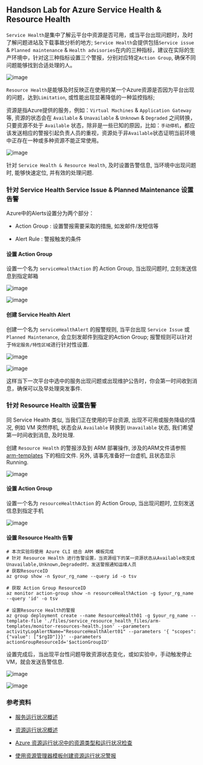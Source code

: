 
## Handson Lab for Azure Service Health & Resource Health

`Service Health`是集中了解云平台中资源是否可用，或当平台出现问题时，及时了解问题进站及下载事故分析的地方; `Service Health`会提供包括`Service issue` & `Planned maintenance` & `Health advisories`在内的三种指标，建议在实际的生产环境中，针对这三种指标设置三个警报，分别对应特定`Action Group`, 确保不同问题能够找到合适处理的人。

![image](./images/service_resource_health_images/mon47.png)

`Resource Health`是能够及时反映正在使用的某一个Azure资源是否因为平台出现的问题，达到`Limitation`, 或性能出现显著降低的一种监控指标; 

资源是指Azure提供的服务，例如：`Virtual Machines` & `Application Gateway`等, 资源的状态会在 `Available` & `Unavailable` & `Unknown` & `Degraded` 之间转换，只要资源不处于 `Available` 状态，除非是一些已知的原因，比如：`手动停机`，都应该发送相应的警报引起负责人员的重视，资源处于非`Available`状态证明当前环境中正存在一种或多种资源不能正常使用。

![image](./images/service_resource_health_images/mon51.png)

针对 `Service Health & Resource Health`, 及时设置告警信息, 当环境中出现问题时, 能够快速定位, 并有效的处理问题.

### 针对 Service Health Service Issue & Planned Maintenance 设置告警

Azure中的Alerts设置分为两个部分：

- Action Group : 设置警报需要采取的措施, 如发邮件/发短信等

- Alert Rule : 警报触发的条件

#### 设置 Action Group

设置一个名为 `serviceHealthAction` 的 Action Group, 当出现问题时, 立刻发送信息到指定邮箱

![image](./images/service_resource_health_images/x01.png)

![image](./images/service_resource_health_images/x02.png)

#### 创建 Service Health Alert

创建一个名为 `serviceHealthAlert` 的报警规则, 当平台出现 `Service Issue` 或 `Planned Maintenance`, 会立刻发邮件到指定的Action Group; 报警规则可以针对于`特定服务/特性区域`进行针对性设置.

![image](./images/service_resource_health_images/x03.png)

![image](./images/service_resource_health_images/x04.png)

这样当下一次平台中选中的服务出现问题或出现维护公告时，你会第一时间收到消息，确保可以及早处理突发事件.

### 针对 Resource Health 设置告警

同 Service Health 类似, 当我们正在使用的平台资源, 出现不可用或服务降级的情况, 例如 VM 突然停机, 状态会从 `Available` 转换到 `Unavailable` 状态, 我们希望第一时间收到消息, 及时处理.

创建 `Resource Health` 的警报涉及到 ARM 部署操作, 涉及的ARM文件请参照 [arm-templates](./files/service_resource_health_files/arm-templates/) 下的相应文件. 另外, 请事先准备好一台虚机, 且状态显示 Running.

![image](./images/service_resource_health_images/x06.png)

#### 设置 Action Group

设置一个名为 `resourceHealthAction` 的 Action Group, 当出现问题时, 立刻发送信息到指定手机

![image](./images/service_resource_health_images/x05.png)

#### 设置 Resource Health 告警

```
# 本次实验将使用 Azure CLI 结合 ARM 模板完成
# 针对 Resource Health 进行告警设置，当资源组下的某一资源状态从Available改变成Unavailable,Unknown,Degraded时，发送警报通知运维人员
# 获取ResourceID
az group show -n $your_rg_name --query id -o tsv

# 获取 Action Group ResourceID
az monitor action-group show -n resourceHealthAction -g $your_rg_name --query 'id' -o tsv

# 设置Resource Health的警报
az group deployment create --name ResourceHealth01 -g $your_rg_name --template-file './files/service_resource_health_files/arm-templates/monitor-resources-health.json' --parameters activityLogAlertName="ResourceHealthAlert01" --parameters '{ "scopes": {"value": ["$rgID"]}}' --parameters actionGroupResourceId='$actionGroupID'
```

设置完成后，当出现平台性问题导致资源状态变化，或如实验中，手动触发停止VM，就会发送告警信息.

![image](./images/service_resource_health_images/x08.png)

![image](./images/service_resource_health_images/x09.png)

### 参考资料

- [服务运行状况概述](https://docs.microsoft.com/zh-cn/azure/service-health/service-health-overview)

- [资源运行状况概述](https://docs.microsoft.com/zh-cn/azure/service-health/resource-health-overview)

- [Azure 资源运行状况中的资源类型和运行状况检查](https://docs.microsoft.com/zh-cn/azure/service-health/resource-health-checks-resource-types)

- [使用资源管理器模板创建资源运行状况警报](https://docs.microsoft.com/zh-cn/azure/service-health/resource-health-alert-arm-template-guide)